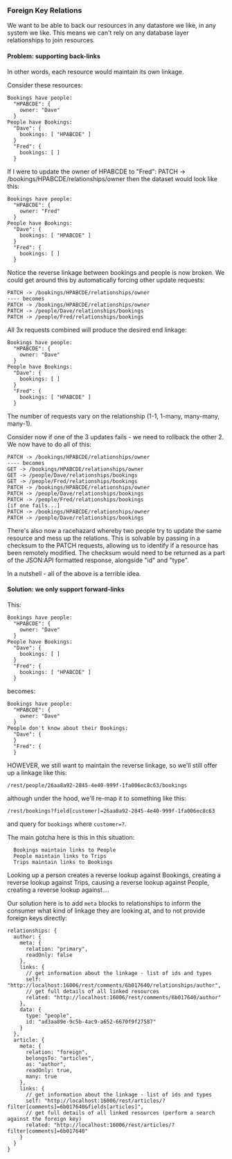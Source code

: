 ### Foreign Key Relations

We want to be able to back our resources in any datastore we like, in any system we like. This means we can't rely on any database layer relationships to join resources.

#### Problem: supporting back-links

In other words, each resource would maintain its own linkage.

Consider these resources:

```
Bookings have people:
  "HPABCDE": {
    owner: "Dave"
  }
People have Bookings:
  "Dave": {
    bookings: [ "HPABCDE" ]
  }
  "Fred": {
    bookings: [ ]
  }
```

If I were to update the owner of HPABCDE to "Fred":
PATCH -> /bookings/HPABCDE/relationships/owner
then the dataset would look like this:

```
Bookings have people:
  "HPABCDE": {
    owner: "Fred"
  }
People have Bookings:
  "Dave": {
    bookings: [ "HPABCDE" ]
  }
  "Fred": {
    bookings: [ ]
  }
```

Notice the reverse linkage between bookings and people is now broken. We could get around this by automatically forcing other update requests:

```
PATCH -> /bookings/HPABCDE/relationships/owner
---- becomes
PATCH -> /bookings/HPABCDE/relationships/owner
PATCH -> /people/Dave/relationships/bookings
PATCH -> /people/Fred/relationships/bookings
```

All 3x requests combined will produce the desired end linkage:

```
Bookings have people:
  "HPABCDE": {
    owner: "Dave"
  }
People have Bookings:
  "Dave": {
    bookings: [ ]
  }
  "Fred": {
    bookings: [ "HPABCDE" ]
  }
```

The number of requests vary on the relationship (1-1, 1-many, many-many, many-1).

Consider now if one of the 3 updates fails - we need to rollback the other 2. We now have to do all of this:

```
PATCH -> /bookings/HPABCDE/relationships/owner
---- becomes
GET -> /bookings/HPABCDE/relationships/owner
GET -> /people/Dave/relationships/bookings
GET -> /people/Fred/relationships/bookings
PATCH -> /bookings/HPABCDE/relationships/owner
PATCH -> /people/Dave/relationships/bookings
PATCH -> /people/Fred/relationships/bookings
[if one fails...]
PATCH -> /bookings/HPABCDE/relationships/owner
PATCH -> /people/Dave/relationships/bookings
```

There's also now a racehazard whereby two people try to update the same resource and mess up the relations. This is solvable by passing in a checksum to the PATCH requests, allowing us to identify if a resource has been remotely modified. The checksum would need to be returned as a part of the JSON:API formatted response, alongside "id" and "type".

In a nutshell - all of the above is a terrible idea.

#### Solution: we only support forward-links

This:

```
Bookings have people:
  "HPABCDE": {
    owner: "Dave"
  }
People have Bookings:
  "Dave": {
    bookings: [ ]
  }
  "Fred": {
    bookings: [ "HPABCDE" ]
  }
```

becomes:

```
Bookings have people:
  "HPABCDE": {
    owner: "Dave"
  }
People don't know about their Bookings:
  "Dave": {
  }
  "Fred": {
  }
```

HOWEVER, we still want to maintain the reverse linkage, so we'll still offer up a linkage like this:

```
/rest/people/26aa8a92-2845-4e40-999f-1fa006ec8c63/bookings
```

although under the hood, we'll re-map it to something like this:

```
/rest/bookings?field[customer]=26aa8a92-2845-4e40-999f-1fa006ec8c63
```

and query for `bookings` where `customer=?`.

The main gotcha here is this in this situation:

```
  Bookings maintain links to People
  People maintain links to Trips
  Trips maintain links to Bookings
```

Looking up a person creates a reverse lookup against Bookings, creating a reverse lookup against Trips, causing a reverse lookup against People, creating a reverse lookup against....

Our solution here is to add `meta` blocks to relationships to inform the consumer what kind of linkage they are looking at, and to not provide foreign keys directly:

```
relationships: {
  author: {
    meta: {
      relation: "primary",
      readOnly: false
    },
    links: {
      // get information about the linkage - list of ids and types
      self: "http://localhost:16006/rest/comments/6b017640/relationships/author",
      // get full details of all linked resources
      related: "http://localhost:16006/rest/comments/6b017640/author"
    },
    data: {
      type: "people",
      id: "ad3aa89e-9c5b-4ac9-a652-6670f9f27587"
    }
  },
  article: {
    meta: {
      relation: "foreign",
      belongsTo: "articles",
      as: "author",
      readOnly: true,
      many: true
    },
    links: {
      // get information about the linkage - list of ids and types
      self: "http://localhost:16006/rest/articles/?filter[comments]=6b017640&fields[articles]",
      // get full details of all linked resources (perform a search against the foreign key)
      related: "http://localhost:16006/rest/articles/?filter[comments]=6b017640"
    }
  }
}
```
